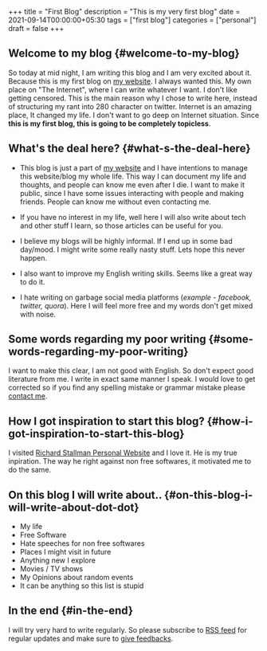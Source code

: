+++
title = "First Blog"
description = "This is my very first blog"
date = 2021-09-14T00:00:00+05:30
tags = ["first blog"]
categories = ["personal"]
draft = false
+++

## Welcome to my blog {#welcome-to-my-blog}

So today at mid night, I am writing this blog and I am very excited about it. Because this is my first blog on [my website](https://bugswriter.com).
I always wanted this. My own place on "The Internet", where I can write whatever I want. I don't like getting censored.
This is the main reason why I chose to write here, instead of structuring my rant into 280 character on twitter.
Internet is an amazing place, It changed my life. I don't want to go deep on Internet situation.
Since **this is my first blog, this is going to be completely topicless**.


## What's the deal here? {#what-s-the-deal-here}

-   This blog is just a part of [my website](https://bugswriter.com) and I have intentions to manage this website/blog my whole life. This way I can document my life and thoughts,
    and people can know me even after I die.
    I want to make it public, since I have some issues interacting with people and making friends. People can know me without even contacting me.

-   If you have no interest in my life, well here I will also write about tech and other stuff I learn, so those articles can be useful for you.

-   I believe my blogs will be highly informal. If I end up in some bad day/mood. I might write some really nasty stuff. Lets hope this never happen.

-   I also want to improve my English writing skills. Seems like a great way to do it.

-   I hate writing on garbage social media platforms (_example - facebook, twitter, quora_). Here I will feel more free and my words don't get mixed with noise.


## Some words regarding my poor writing {#some-words-regarding-my-poor-writing}

I want to make this clear, I am not good with English. So don't expect good literature from me. I write in exact same manner I speak.
I would love to get corrected so if you find any spelling mistake or grammar mistake please [contact me](https://bugswriter.com/contact/).


## How I got inspiration to start this blog? {#how-i-got-inspiration-to-start-this-blog}

I visited [Richard Stallman Personal Website](https://stallman.org) and I love it. He is my true inpiration. The way he right against non free softwares,
it motivated me to do the same.


## On this blog I will write about.. {#on-this-blog-i-will-write-about-dot-dot}

-   My life
-   Free Software
-   Hate speeches for non free softwares
-   Places I might visit in future
-   Anything new I explore
-   Movies / TV shows
-   My Opinions about random events
-   It can be anything so this list is stupid


## In the end {#in-the-end}

I will try very hard to write regularly. So please subscribe to [RSS feed](https://bugswriter.com/blog/index.xml) for regular updates
and make sure to [give feedbacks](https://bugswriter.com/contact/).
